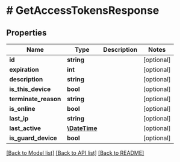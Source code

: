 # # GetAccessTokensResponse

## Properties

Name | Type | Description | Notes
------------ | ------------- | ------------- | -------------
**id** | **string** |  | [optional]
**expiration** | **int** |  | [optional]
**description** | **string** |  | [optional]
**is_this_device** | **bool** |  | [optional]
**terminate_reason** | **string** |  | [optional]
**is_online** | **bool** |  | [optional]
**last_ip** | **string** |  | [optional]
**last_active** | [**\DateTime**](\DateTime.md) |  | [optional]
**is_guard_device** | **bool** |  | [optional]

[[Back to Model list]](../../README.md#models) [[Back to API list]](../../README.md#endpoints) [[Back to README]](../../README.md)
